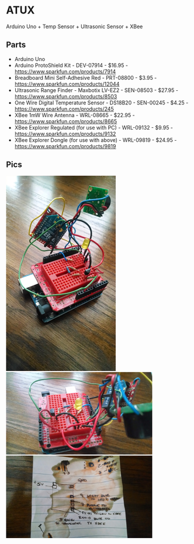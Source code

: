 # ATUX
Arduino Uno + Temp Sensor + Ultrasonic Sensor + XBee 

## Parts
- Arduino Uno
- Arduino ProtoShield Kit - DEV-07914 - $16.95 - https://www.sparkfun.com/products/7914
- Breadboard Mini Self-Adhesive Red - PRT-08800  - $3.95 - https://www.sparkfun.com/products/12044
- Ultrasonic Range Finder - Maxbotix LV-EZ2 - SEN-08503 - $27.95 - https://www.sparkfun.com/products/8503
- One Wire Digital Temperature Sensor - DS18B20 - SEN-00245 - $4.25 - https://www.sparkfun.com/products/245
- XBee 1mW Wire Antenna - WRL-08665 - $22.95 - https://www.sparkfun.com/products/8665
- XBee Explorer Regulated (for use with PC) - WRL-09132 - $9.95 - https://www.sparkfun.com/products/9132
- XBee Explorer Dongle (for use with above) - WRL-09819 - $24.95 - https://www.sparkfun.com/products/9819

## Pics
<img src="https://raw.githubusercontent.com/gregv/arduino/master/xbee-ultrasonic-temp/images/CircuitWiring_2.jpg" width="300"/>
<br/>
<img src="https://raw.githubusercontent.com/gregv/arduino/master/xbee-ultrasonic-temp/images/CircuitWiring_1.jpg" width="400"/>
<br/>
<img src="https://raw.githubusercontent.com/gregv/arduino/master/xbee-ultrasonic-temp/images/Schematic.jpg" width="400"/>
